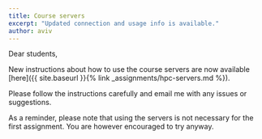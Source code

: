```yaml
---
title: Course servers
excerpt: "Updated connection and usage info is available."
author: aviv
---
```


Dear students,

New instructions about how to use the course servers are now available [here]({{ site.baseurl }}{% link _assignments/hpc-servers.md %}).

Please follow the instructions carefully and email me with any issues or suggestions.

As a reminder, please note that using the servers is not necessary for the first
assignment. You are however encouraged to try anyway.
